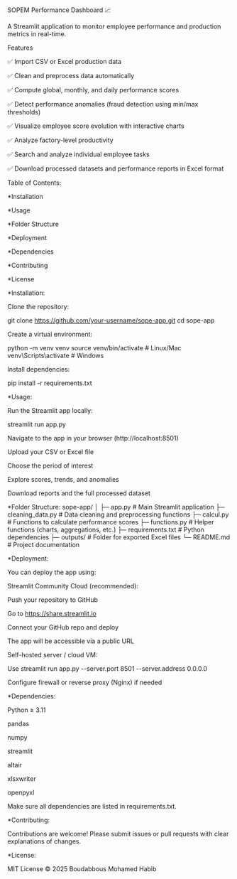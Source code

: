SOPEM Performance Dashboard 📈

A Streamlit application to monitor employee performance and production metrics in real-time.

Features

✅ Import CSV or Excel production data

✅ Clean and preprocess data automatically

✅ Compute global, monthly, and daily performance scores

✅ Detect performance anomalies (fraud detection using min/max thresholds)

✅ Visualize employee score evolution with interactive charts

✅ Analyze factory-level productivity

✅ Search and analyze individual employee tasks

✅ Download processed datasets and performance reports in Excel format

Table of Contents:

*Installation

*Usage

*Folder Structure

*Deployment

*Dependencies

*Contributing

*License

*Installation:

Clone the repository:

git clone https://github.com/your-username/sope-app.git
cd sope-app


Create a virtual environment:

python -m venv venv
source venv/bin/activate  # Linux/Mac
venv\Scripts\activate     # Windows


Install dependencies:

pip install -r requirements.txt

*Usage:

Run the Streamlit app locally:

streamlit run app.py


Navigate to the app in your browser (http://localhost:8501)

Upload your CSV or Excel file

Choose the period of interest

Explore scores, trends, and anomalies

Download reports and the full processed dataset

*Folder Structure:
sope-app/
│
├─ app.py                  # Main Streamlit application
├─ cleaning_data.py        # Data cleaning and preprocessing functions
├─ calcul.py               # Functions to calculate performance scores
├─ functions.py            # Helper functions (charts, aggregations, etc.)
├─ requirements.txt        # Python dependencies
├─ outputs/                # Folder for exported Excel files
└─ README.md               # Project documentation

*Deployment:

You can deploy the app using:

Streamlit Community Cloud (recommended):

Push your repository to GitHub

Go to https://share.streamlit.io

Connect your GitHub repo and deploy

The app will be accessible via a public URL

Self-hosted server / cloud VM:

Use streamlit run app.py --server.port 8501 --server.address 0.0.0.0

Configure firewall or reverse proxy (Nginx) if needed

*Dependencies:

Python ≥ 3.11

pandas

numpy

streamlit

altair

xlsxwriter

openpyxl

Make sure all dependencies are listed in requirements.txt.

*Contributing:

Contributions are welcome!
Please submit issues or pull requests with clear explanations of changes.

*License:

MIT License © 2025 Boudabbous Mohamed Habib
